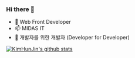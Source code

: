 ### Hi there 👋

<!--
**KimHunJin/KimHunJin** is a ✨ _special_ ✨ repository because its `README.md` (this file) appears on your GitHub profile.

Here are some ideas to get you started:

- 🔭 I’m currently working on ...
- 🌱 I’m currently learning ...
- 👯 I’m looking to collaborate on ...
- 🤔 I’m looking for help with ...
- 💬 Ask me about ...
- 📫 How to reach me: ...
- 😄 Pronouns: ...
- ⚡ Fun fact: ...
-->

- 🔭 Web Front Developer
- 📫 MIDAS IT
- 💬 개발자를 위한 개발자 (Developer for Developer) <br/>

[![KimHunJin's github stats](https://github-readme-stats.vercel.app/api?username=KimHunJin)](https://github.com/anuraghazra/github-readme-stats)
